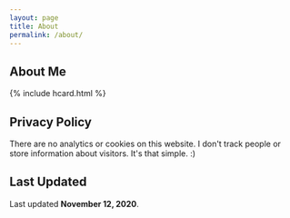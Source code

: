 ```yaml
---
layout: page
title: About
permalink: /about/
---
```


## About Me

{% include hcard.html %}

## Privacy Policy

There are no analytics or cookies on this website. I don't track people or store information about visitors. It's that simple. :)

## Last Updated

Last updated **November 12, 2020**.


